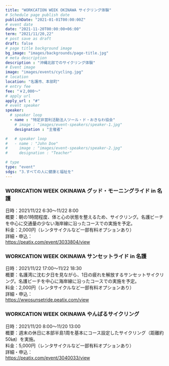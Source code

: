 ```yaml
---
title: "WORKCATION WEEK OKINAWA サイクリング体験"
# Schedule page publish date
publishDate: "2021-01-01T00:00:00Z"
# event date
date: "2021-11-20T00:00:00+06:00"
term: "2021/11/20,22"
# post save as draft
draft: false
# page title background image
bg_image: "images/backgrounds/page-title.jpg"
# meta description
description : "沖縄北部でのサイクリング体験"
# Event image
image: "images/events/cycling.jpg"
# location
location: "名護市、本部町"
# entry fee
fee: "￥2,000～"
# apply url
apply_url : "#"
# event speaker
speaker:
  # speaker loop
  - name : "特定非営利活動法人ツール・ド・おきなわ協会"
    # image : "images/event-speakers/speaker-1.jpg"
    designation : "主催者"

#   # speaker loop
#   - name : "John Doe"
#     image : "images/event-speakers/speaker-2.jpg"
#     designation : "Teacher"

# type
type: "event"
sdgs: "3.すべての人に健康と福祉を"
---
```


### WORKCATION WEEK OKINAWA グッド・モーニングライド in 名護
日時：2021/11/22 6:30～11/22 8:00  
概要：朝の1時間程度、体と心の状態を整えるため、サイクリング。名護ビーチを中心に交通量の少ない海岸線に沿ったコースでの実施を予定。  
料金：2,000円（レンタサイクルなど一部有料オプションあり）  
詳細・申込：  
https://peatix.com/event/3033804/view  
  
### WORKCATION WEEK OKINAWA サンセットライド in 名護
日時：2021/11/22 17:00～11/22 18:30  
概要：名護湾に沈む夕日を見ながら、1日の疲れを解放するサンセットサイクリング。名護ビーチを中心に海岸線に沿ったコースでの実施を予定。  
料金：2,000円（レンタサイクルなど一部有料オプションあり）  
詳細・申込：  
https://wwosunsetride.peatix.com/view  
  
### WORKCATION WEEK OKINAWA やんばるサイクリング
日時：2021/11/20 8:00～11/20 13:00  
概要：週末の休日に本部半島1周を基本にコース設定したサイクリング（距離約50㎞）を実施。  
料金：5,000円（レンタサイクルなど一部有料オプションあり）  
詳細・申込：  
https://peatix.com/event/3040033/view  

